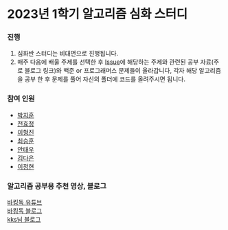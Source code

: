 # 2023년 1학기 알고리즘 심화 스터디

### 진행

1. 심화반 스터디는 비대면으로 진행됩니다.
1. 매주 다음에 배울 주제를 선택한 후 [Issue](https://github.com/TeamCrazyPerformance/algorithm2023-1-H/issues)에 해당하는 주제와 관련된 공부 자료(주로 블로그 링크)와 백준 or 프로그래머스 문제들이 올라갑니다, 각자 해당 알고리즘을 공부 한 후 문제를 풀어 자신의 폴더에 코드를 올려주시면 됩니다. 

### 참여 인원

- [박지훈](https://www.acmicpc.net/user/pianop)
- [전효정](https://www.acmicpc.net/user/junnie082)
- [이형진](https://www.acmicpc.net/user/lhjin0j)
- [최승훈](https://www.acmicpc.net/user/hoonwin02)
- [안태우](https://www.acmicpc.net/user/atw13730)
- [김다은](https://www.acmicpc.net/user/kimda)
- [이정현](https://www.acmicpc.net/user/vndtjs0915)

### 알고리즘 공부용 추천 영상, 블로그
[바킹독 유튜브](https://youtube.com/playlist?list=PLtqbFd2VIQv4O6D6l9HcD732hdrnYb6CY)  
[바킹독 블로그](https://blog.encrypted.gg/category/%EA%B0%95%EC%A2%8C/%EC%8B%A4%EC%A0%84%20%EC%95%8C%EA%B3%A0%EB%A6%AC%EC%A6%98)  
[kks님 블로그](https://blog.naver.com/kks227/220769859177)  
